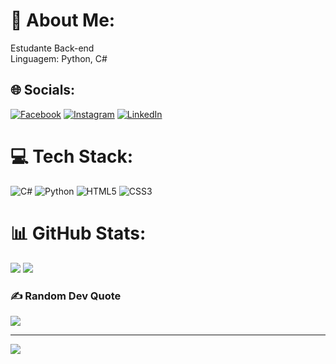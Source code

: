 # 💫 About Me:
Estudante Back-end<br>Linguagem: Python, C#

## 🌐 Socials:
[![Facebook](https://img.shields.io/badge/Facebook-%231877F2.svg?logo=Facebook&logoColor=white)](https://facebook.com/DanielFerreirinha) [![Instagram](https://img.shields.io/badge/Instagram-%23E4405F.svg?logo=Instagram&logoColor=white)](https://instagram.com/d._.ferreirinha) [![LinkedIn](https://img.shields.io/badge/LinkedIn-%230077B5.svg?logo=linkedin&logoColor=white)](https://linkedin.com/in/DanielFerreirinha) 

# 💻 Tech Stack:
![C#](https://img.shields.io/badge/c%23-%23239120.svg?style=for-the-badge&logo=csharp&logoColor=white) ![Python](https://img.shields.io/badge/python-3670A0?style=for-the-badge&logo=python&logoColor=ffdd54) ![HTML5](https://img.shields.io/badge/html5-%23E34F26.svg?style=for-the-badge&logo=html5&logoColor=white) ![CSS3](https://img.shields.io/badge/css3-%231572B6.svg?style=for-the-badge&logo=css3&logoColor=white)
# 📊 GitHub Stats:
![](https://github-readme-stats.vercel.app/api?username=Ferreirinhha&theme=radical&hide_border=false&include_all_commits=false&count_private=false)
![](https://github-readme-streak-stats.herokuapp.com/?user=Ferreirinhha&theme=radical&hide_border=false)<br/>

### ✍️ Random Dev Quote
![](https://quotes-github-readme.vercel.app/api?type=horizontal&theme=radical)

---
[![](https://visitcount.itsvg.in/api?id=Ferreirinhha&icon=0&color=0)](https://visitcount.itsvg.in)

<!-- Proudly created with GPRM ( https://gprm.itsvg.in ) -->
